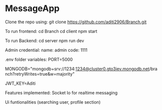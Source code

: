 # MessageApp

Clone the repo using:
git clone https://github.com/aditi2906/Branch.git

To run frontend:
cd Branch
cd client
npm start

To run Backend:
cd server
npm run dev

Admin credential:
name: admin
code: 1111

.env folder variables:
PORT=5000

MONGODB="mongodb+srv://1234:1234@cluster0.gto3iev.mongodb.net/branch?retryWrites=true&w=majority"

JWT_KEY=Aditi

Features implemented:
Socket Io for realtime messaging

Ui funtionalities (searching user, profile section)
